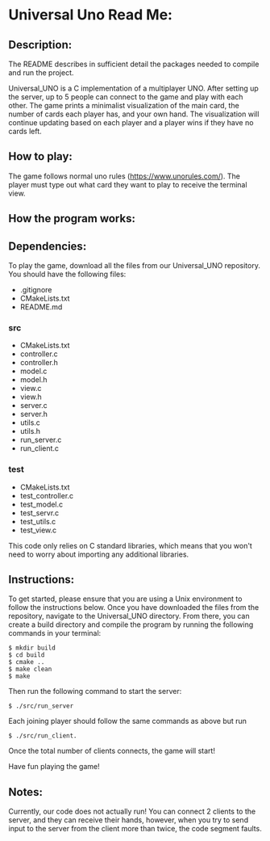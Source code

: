# Universal Uno Read Me:

## Description:
The README describes in sufficient detail the packages needed to compile and run the project.

Universal_UNO is a C implementation of a multiplayer UNO. After setting up the server, up to 5 people can connect to the game and play with each other. The game prints a minimalist visualization of the main card, the number of cards each player has, and your own hand. The visualization will continue updating based on each player and a player wins if they have no cards left. 

## How to play: 
The game follows normal uno rules (https://www.unorules.com/). The player must type out what card they want to play to receive the terminal view. 

## How the program works:


## Dependencies:
To play the game, download all the files from our Universal_UNO repository. You should have the following files:
- .gitignore
- CMakeLists.txt
- README.md
### src
- CMakeLists.txt
- controller.c
- controller.h
- model.c
- model.h
- view.c
- view.h
- server.c
- server.h
- utils.c 
- utils.h
- run_server.c
- run_client.c
### test
- CMakeLists.txt
- test_controller.c
- test_model.c
- test_servr.c
- test_utils.c
- test_view.c

This code only relies on C standard libraries, which means that you won't need to worry about importing any additional libraries.

## Instructions:
To get started, please ensure that you are using a Unix environment to follow the instructions below.
Once you have downloaded the files from the repository, navigate to the Universal_UNO directory. From there, you can create a build directory and compile the program by running the following commands in your terminal:
```
$ mkdir build
$ cd build
$ cmake ..
$ make clean
$ make
```
Then run the following command to start the server:
```
$ ./src/run_server
```
Each joining  player should follow the same commands as above but run 
```
$ ./src/run_client. 
```
Once the total number of clients connects, the game will start!

Have fun playing the game!
## Notes:
Currently, our code does not actually run! You can connect 2 clients to the server, and they can receive their hands, however, when you try to send input to the server from the client more than twice, the code segment faults. 
